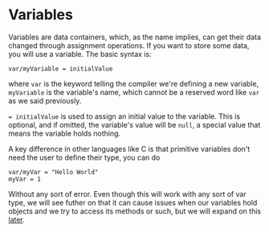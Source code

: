 # Variables

Variables are data containers, which, as the name implies, can get their data changed through assignment operations. If you want to store some data, you will use a variable. The basic syntax is:

```dm
var/myVariable = initialValue
```

where `var` is the keyword telling the compiler we're defining a new variable, `myVariable` is the variable's name, which cannot be a reserved word like `var` as we said previously. 

`= initialValue` is used to assign an initial value to the variable. This is optional, and if omitted, the variable's value will be `null`, a special value that means the variable holds nothing. 

A key difference in other languages like C is that primitive variables don't need the user to define their type, you can do

```dm
var/myVar = "Hello World"
myVar = 1
```
Without any sort of error. Even though this will work with any sort of var type, we will see futher on that it can cause issues when our variables hold objects and we try to access its methods or such, but we will expand on this [later](./Objects.md).
